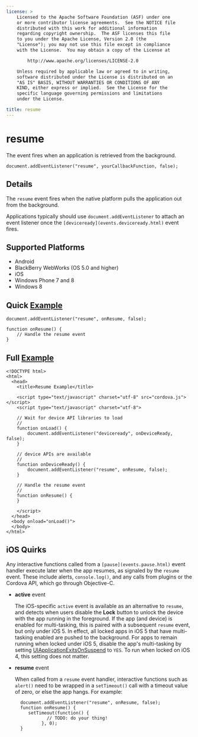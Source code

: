 ```yaml
---
license: >
    Licensed to the Apache Software Foundation (ASF) under one
    or more contributor license agreements.  See the NOTICE file
    distributed with this work for additional information
    regarding copyright ownership.  The ASF licenses this file
    to you under the Apache License, Version 2.0 (the
    "License"); you may not use this file except in compliance
    with the License.  You may obtain a copy of the License at

        http://www.apache.org/licenses/LICENSE-2.0

    Unless required by applicable law or agreed to in writing,
    software distributed under the License is distributed on an
    "AS IS" BASIS, WITHOUT WARRANTIES OR CONDITIONS OF ANY
    KIND, either express or implied.  See the License for the
    specific language governing permissions and limitations
    under the License.

title: resume
---
```


resume
===========

The event fires when an application is retrieved from the background.

    document.addEventListener("resume", yourCallbackFunction, false);

Details
-------

The `resume` event fires when the native platform pulls the
application out from the background.

Applications typically should use `document.addEventListener` to
attach an event listener once the `[deviceready](events.deviceready.html)` event fires.

Supported Platforms
-------------------

- Android
- BlackBerry WebWorks (OS 5.0 and higher)
- iOS
- Windows Phone 7 and 8
- Windows 8

Quick [Example](../storage/storage.opendatabase.html)
-------------

    document.addEventListener("resume", onResume, false);

    function onResume() {
        // Handle the resume event
    }

Full [Example](../storage/storage.opendatabase.html)
------------

    <!DOCTYPE html>
    <html>
      <head>
        <title>Resume Example</title>

        <script type="text/javascript" charset="utf-8" src="cordova.js"></script>
        <script type="text/javascript" charset="utf-8">

        // Wait for device API libraries to load
        //
        function onLoad() {
            document.addEventListener("deviceready", onDeviceReady, false);
        }

        // device APIs are available
        //
        function onDeviceReady() {
            document.addEventListener("resume", onResume, false);
        }

        // Handle the resume event
        //
        function onResume() {
        }

        </script>
      </head>
      <body onload="onLoad()">
      </body>
    </html>

iOS Quirks
--------------------------

Any interactive functions called from a `[pause](events.pause.html)` event handler execute
later when the app resumes, as signaled by the `resume` event. These
include alerts, `console.log()`, and any calls from plugins or the
Cordova API, which go through Objective-C.

- __active__ event

    The iOS-specific `active` event is available as an alternative to
`resume`, and detects when users disable the __Lock__ button to unlock
the device with the app running in the foreground.  If the app (and
device) is enabled for multi-tasking, this is paired with a subsequent
`resume` event, but only under iOS 5. In effect, all locked apps in
iOS 5 that have multi-tasking enabled are pushed to the background.
For apps to remain running when locked under iOS 5, disable the app's
multi-tasking by setting [UIApplicationExitsOnSuspend](http://developer.apple.com/library/ios/#documentation/general/Reference/InfoPlistKeyReference/Articles/iPhoneOSKeys.html)
to `YES`. To run when locked on iOS 4, this setting does not matter.
    
- __resume__ event

    When called from a `resume` event handler, interactive functions such
as `alert()` need to be wrapped in a `setTimeout()` call with a
timeout value of zero, or else the app hangs. For example:

        document.addEventListener("resume", onResume, false);
        function onResume() {
           setTimeout(function() {
                  // TODO: do your thing!
                }, 0);
        }

